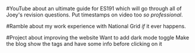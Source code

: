 #YouTube about an ultimate guide for ES191 which will go through all of Joey's revision questions.
Put timestamps on video too *so professional*.

#Ramble about my work experience with National Grid *if* it ever happens.

#Project about improving the website
Want to add dark mode toggle
Make the blog show the tags and have some info before clicking on it
